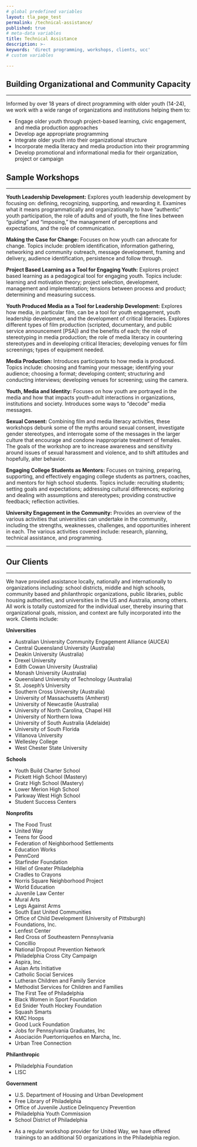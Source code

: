 ```yaml
---
# global predefined variables
layout: tla_page_test
permalink: /technical-assistance/
published: true
# meta-data variables
title: Technical Assistance
description: >-
keywords: 'direct programming, workshops, clients, ucc'
# custom variables

---
```

## Building Organizational and Community Capacity
---
Informed by over 18 years of direct programming with older youth (14-24), we work with a wide range of organizations and institutions helping them to:

- Engage older youth through project-based learning, civic engagement, and media production approaches
- Develop age appropriate programming
- Integrate older youth into their organizational structure
- Incorporate media literacy and media production into their programming
- Develop promotional and informational media for their organization, project or campaign

## Sample Workshops
---
**Youth Leadership Development:** Explores youth leadership development by focusing on: defining, recognizing, supporting, and rewarding it.  Examines what it means programmatically and organizationally to have “authentic” youth participation, the role of adults and of youth, the fine lines between “guiding” and “imposing,” the management of perceptions and expectations, and the role of communication.

**Making the Case for Change:** Focuses on how youth can advocate for change. Topics include: problem identification, information gathering, networking and community outreach, message development, framing and delivery, audience identification, persistence and follow through.

**Project Based Learning as a Tool for Engaging Youth:** Explores project based learning as a pedagogical tool for engaging youth. Topics include: learning and motivation theory; project selection, development, management and implementation; tensions between process and product; determining and measuring success.

**Youth Produced Media as a Tool for Leadership Development:** Explores how media, in particular film, can be a tool for youth engagement, youth leadership development, and the development of critical literacies. Explores different types of film production (scripted, documentary, and public service announcement [PSA]) and the benefits of each; the role of stereotyping in media production; the role of media literacy in countering stereotypes and in developing critical literacies; developing venues for film screenings; types of equipment needed.

**Media Production:** Introduces participants to how media is produced. Topics include: choosing and framing your message; identifying your audience; choosing a format; developing content; structuring and conducting interviews; developing venues for screening; using the camera.

**Youth, Media and Identity:** Focuses on how youth are portrayed in the media and how that impacts youth-adult interactions in organizations, institutions and society. Introduces some ways to “decode” media messages.

**Sexual Consent:** Combining film and media literacy activities, these workshops debunk some of the myths around sexual consent, investigate gender stereotypes, and interrogate some of the messages in the larger culture that encourage and condone inappropriate treatment of females. The goals of the workshop are to increase awareness and sensitivity around issues of sexual harassment and violence, and to shift attitudes and hopefully, alter behavior.

**Engaging College Students as Mentors:** Focuses on training, preparing, supporting, and effectively engaging college students as partners, coaches, and mentors for high school students. Topics include: recruiting students; setting goals and expectations; addressing cultural differences; exploring and dealing with assumptions and stereotypes; providing constructive feedback; reflection activities.

**University Engagement in the Community:** Provides an overview of the various activities that universities can undertake in the community, including the strengths, weaknesses, challenges, and opportunities inherent in each. The various activities covered include: research, planning, technical assistance, and programming.

---

## Our Clients
---
We have provided assistance locally, nationally and internationally to organizations including: school districts, middle and high schools, community based and philanthropic organizations, public libraries, public housing authorities, and universities in the US and Australia, among others. All work is totally customized for the individual user, thereby insuring that organizational goals, mission, and context are fully incorporated into the work. Clients include:

**Universities**

- Australian University Community Engagement Alliance (AUCEA)
- Central Queensland University (Australia)
- Deakin University (Australia)
- Drexel University
- Edith Cowan University (Australia)
- Monash University (Australia)
- Queensland University of Technology (Australia)
- St. Joseph’s University
- Southern Cross University (Australia)
- University of Massachusetts (Amherst)
- University of Newcastle (Australia)
- University of North Carolina, Chapel Hill
- University of Northern Iowa
- University of South Australia (Adelaide)
- University of South Florida
- Villanova University
- Wellesley College
- West Chester State University

**Schools**

- Youth Build Charter School
- Pickett High School (Mastery)
- Gratz High School (Mastery)
- Lower Merion High School
- Parkway West High School
- Student Success Centers

**Nonprofits**

- The Food Trust
- United Way
- Teens for Good
- Federation of Neighborhood Settlements
- Education Works
- PennCord
- Starfinder Foundation
- Hillel of Greater Philadelphia
- Cradles to Crayons
- Norris Square Neighborhood Project
- World Education
- Juvenile Law Center
- Mural Arts
- Legs Against Arms
- South East United Communities
- Office of Child Development (University of Pittsburgh)
- Foundations, Inc.
- Lenfest Center
- Red Cross of Southeastern Pennsylvania
- Concillio
- National Dropout Prevention Network
- Philadelphia Cross City Campaign
- Aspira, Inc.
- Asian Arts Initiative
- Catholic Social Services
- Lutheran Children and Family Service
- Methodist Services for Children and Families
- The First Tee of Philadelphia
- Black Women in Sport Foundation
- Ed Snider Youth Hockey Foundation
- Squash Smarts
- KMC Hoops
- Good Luck Foundation
- Jobs for Pennsylvania Graduates, Inc
- Asociación Puertorriqueños en Marcha, Inc.
- Urban Tree Connection

**Philanthropic**

- Philadelphia Foundation
- LISC

**Government**

- U.S. Department of Housing and Urban Development
- Free Library of Philadelphia
- Office of Juvenile Justice Delinquency Prevention
- Philadelphia Youth Commission
- School District of Philadelphia
* As a regular workshop provider for United Way, we have offered trainings to an additional 50 organizations in the Philadelphia region.
